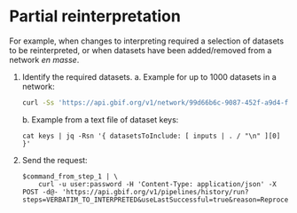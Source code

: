 # Partial reinterpretation

For example, when changes to interpreting required a selection of datasets to be reinterpreted, or when datasets have been added/removed from a network *en masse*.

1. Identify the required datasets.
   a. Example for up to 1000 datasets in a network:
      ```sh
      curl -Ss 'https://api.gbif.org/v1/network/99d66b6c-9087-452f-a9d4-f15f2c2d0e7e/constituents?limit=1000' | jq '{ datasetsToInclude: [ .results[].key ] }'
      ```
   b. Example from a text file of dataset keys:
      ```
      cat keys | jq -Rsn '{ datasetsToInclude: [ inputs | . / "\n" ][0] }'
      ```

2. Send the request:
   ```
   $command_from_step_1 | \
       curl -u user:password -H 'Content-Type: application/json' -X POST -d@- 'https://api.gbif.org/v1/pipelines/history/run?steps=VERBATIM_TO_INTERPRETED&useLastSuccessful=true&reason=Reprocessing+reason+here'
